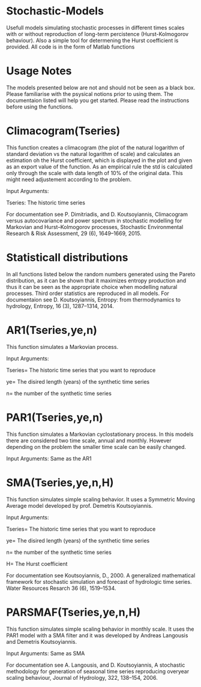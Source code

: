 # Stochastic-Models
Usefull models simulating stochastic processes in different times scales with or without reproduction of long-term percistence (Hurst-Kolmogorov behaviour). Also a simple tool for determening the Hurst coefficient is provided. 
All code is in the form of Matlab functions

# Usage Notes
The models presented below are not and should not be seen as a black box. Please familiarise with the psysical notions prior to using them. The documentaion listed will help you get started. Please read the instructions before using the functions.

# Climacogram(Tseries)
This function creates a climacogram (the plot of the natural logarithm of standard deviation vs the natural logarithm of scale) and calculates an estimation oh the Hurst coefficient, which is displayed in the plot and given as an export value of the function. As an empirical rule the std is calculated only through the scale with data length of 10% of the original data. This might need adjustement according to the problem. 

Input Arguments:

Tseries: The historic time series

For documentation see P. Dimitriadis, and D. Koutsoyiannis, Climacogram versus autocovariance and power spectrum in stochastic modelling for Markovian and Hurst–Kolmogorov processes, Stochastic Environmental Research & Risk Assessment, 29 (6), 1649–1669, 2015.

# Statisticall distributions 
In all functions listed below the random numbers generated using the Pareto distribution, as it can be shown that it maximizes entropy production and thus it can be seen as the appropriate choice when modelling natural processes. Third order statistics are reproduced in all models. For documentaion see D. Koutsoyiannis, Entropy: from thermodynamics to hydrology, Entropy, 16 (3), 1287–1314, 2014.

# AR1(Tseries,ye,n)
This function simulates a Markovian process. 

Input Arguments:

Tseries= The historic time series that you want to reproduce 

ye= The disired length (years) of the synthetic time series

n= the number of the synthetic time series

# PAR1(Tseries,ye,n)
This function simulates a Markovian cyclostationary process. In this models there are considered two time scale, annual and monthly. However depending on the problem the smaller time scale can be easily changed.

Input Arguments: Same as the AR1

# SMA(Tseries,ye,n,H)
This function simulates simple scaling behavior. It uses a Symmetric Moving Average model developed by prof. Demetris Koutsoyiannis. 

Input Arguments:

Tseries= The historic time series that you want to reproduce 

ye= The disired length (years) of the synthetic time series

n= the number of the synthetic time series

H= The Hurst coefficient 

For documentation see Koutsoyiannis, D., 2000. A generalized mathematical framework for stochastic simulation and forecast of hydrologic time series. Water Resources Resarch 36 (6), 1519–1534. 

# PARSMAF(Tseries,ye,n,H)
This function simulates simple scaling behavior in monthly scale. It uses the PAR1 model with a SMA filter and it was developed by Andreas Langousis and Demetris Koutsoyiannis. 

Input Arguments: Same as SMA

For documentation see A. Langousis, and D. Koutsoyiannis, A stochastic methodology for generation of seasonal time series reproducing overyear scaling behaviour, Journal of Hydrology, 322, 138–154, 2006.
